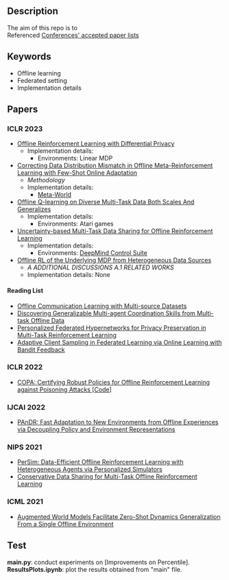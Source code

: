 ## Description
The aim of this repo is to <br>
Referenced [Conferences' accepted paper lists](https://github.com/Lionelsy/Conference-Accepted-Paper-List)

## Keywords
* Offline learning
* Federated setting
* Implementation details

## Papers
### ICLR 2023
- [Offline Reinforcement Learning with Differential Privacy](https://openreview.net/forum?id=NT51Ty0-Bfu)
	- Implementation details:
		- Environments: Linear MDP
- [Correcting Data Distribution Mismatch in Offline Meta-Reinforcement Learning with Few-Shot Online Adaptation](https://openreview.net/forum?id=Dk7tsv9fkF)
	- *Methodology*
	- Implementation details:
		 - [Meta-World](https://meta-world.github.io/)
- [Offline Q-learning on Diverse Multi-Task Data Both Scales And Generalizes](https://openreview.net/forum?id=4-k7kUavAj)
	- Implementation details:
		- Environments: Atari games
- [Uncertainty-based Multi-Task Data Sharing for Offline Reinforcement Learning](https://openreview.net/forum?id=u1Vj68CJZP)
	- Implementation details:
		- Environments: [DeepMind Control Suite](https://www.deepmind.com/publications/deepmind-control-suite)
- [Offline RL of the Underlying MDP from Heterogeneous Data Sources](https://openreview.net/forum?id=AR4rOT4sECN)
	- *A ADDITIONAL DISCUSSIONS A.1 RELATED WORKS*
	- Implementation details: None
#### Reading List
- [Offline Communication Learning with Multi-source Datasets](https://openreview.net/forum?id=R4oodnmxb9m)
- [Discovering Generalizable Multi-agent Coordination Skills from Multi-task Offline Data](https://openreview.net/forum?id=53FyUAdP7d)
- [Personalized Federated Hypernetworks for Privacy Preservation in Multi-Task Reinforcement Learning](https://openreview.net/forum?id=AGLG_ncNp0X)
- [Adaptive Client Sampling in Federated Learning via Online Learning with Bandit Feedback](https://openreview.net/forum?id=f3dqV4KLZV1)


### ICLR 2022
- [COPA: Certifying Robust Policies for Offline Reinforcement Learning against Poisoning Attacks ](https://openreview.net/forum?id=psh0oeMSBiF)[[Code](https://github.com/AI-secure/COPA)]

### IJCAI 2022
- [PAnDR: Fast Adaptation to New Environments from Offline Experiences via Decoupling Policy and Environment Representations](https://arxiv.org/abs/2204.02877)

### NIPS 2021
- [PerSim: Data-Efficient Offline Reinforcement Learning with Heterogeneous Agents via Personalized Simulators](https://arxiv.org/abs/2102.06961)
- [Conservative Data Sharing for Multi-Task Offline Reinforcement Learning](https://papers.nips.cc/paper/2021/hash/5fd2c06f558321eff612bbbe455f6fbd-Abstract.html)

### ICML 2021
- [Augmented World Models Facilitate Zero-Shot Dynamics Generalization From a Single Offline Environment](https://arxiv.org/abs/2104.05632)

## Test
**main.py**: conduct experiments on [Improvements on Percentile]. <br>
**ResultsPlots.ipynb**: plot the results obtained from "main" file.<br>


